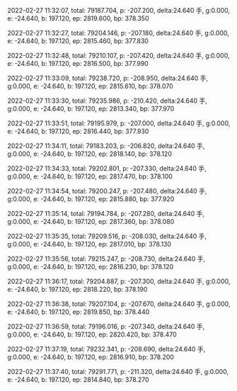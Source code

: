 2022-02-27 11:32:07, total: 79187.704, p: -207.200, delta:24.640 手, g:0.000, e: -24.640, b: 197.120, ep: 2819.600, bp: 378.350

2022-02-27 11:32:27, total: 79204.146, p: -207.180, delta:24.640 手, g:0.000, e: -24.640, b: 197.120, ep: 2815.460, bp: 377.830

2022-02-27 11:32:48, total: 79210.107, p: -207.420, delta:24.640 手, g:0.000, e: -24.640, b: 197.120, ep: 2816.500, bp: 377.990

2022-02-27 11:33:09, total: 79238.720, p: -208.950, delta:24.640 手, g:0.000, e: -24.640, b: 197.120, ep: 2815.610, bp: 378.070

2022-02-27 11:33:30, total: 79235.986, p: -210.420, delta:24.640 手, g:0.000, e: -24.640, b: 197.120, ep: 2813.340, bp: 377.970

2022-02-27 11:33:51, total: 79195.979, p: -207.000, delta:24.640 手, g:0.000, e: -24.640, b: 197.120, ep: 2816.440, bp: 377.930

2022-02-27 11:34:11, total: 79183.203, p: -206.820, delta:24.640 手, g:0.000, e: -24.640, b: 197.120, ep: 2818.140, bp: 378.120

2022-02-27 11:34:33, total: 79202.801, p: -207.330, delta:24.640 手, g:0.000, e: -24.640, b: 197.120, ep: 2817.470, bp: 378.100

2022-02-27 11:34:54, total: 79200.247, p: -207.480, delta:24.640 手, g:0.000, e: -24.640, b: 197.120, ep: 2815.880, bp: 377.920

2022-02-27 11:35:14, total: 79194.784, p: -207.280, delta:24.640 手, g:0.000, e: -24.640, b: 197.120, ep: 2817.360, bp: 378.080

2022-02-27 11:35:35, total: 79209.516, p: -208.030, delta:24.640 手, g:0.000, e: -24.640, b: 197.120, ep: 2817.010, bp: 378.130

2022-02-27 11:35:56, total: 79215.247, p: -208.730, delta:24.640 手, g:0.000, e: -24.640, b: 197.120, ep: 2816.230, bp: 378.120

2022-02-27 11:36:17, total: 79204.887, p: -207.300, delta:24.640 手, g:0.000, e: -24.640, b: 197.120, ep: 2818.220, bp: 378.190

2022-02-27 11:36:38, total: 79207.104, p: -207.670, delta:24.640 手, g:0.000, e: -24.640, b: 197.120, ep: 2819.850, bp: 378.440

2022-02-27 11:36:59, total: 79196.016, p: -207.340, delta:24.640 手, g:0.000, e: -24.640, b: 197.120, ep: 2820.420, bp: 378.470

2022-02-27 11:37:19, total: 79232.341, p: -208.690, delta:24.640 手, g:0.000, e: -24.640, b: 197.120, ep: 2816.910, bp: 378.200

2022-02-27 11:37:40, total: 79291.771, p: -211.320, delta:24.640 手, g:0.000, e: -24.640, b: 197.120, ep: 2814.840, bp: 378.270